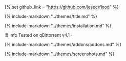 {% set github_link = "https://github.com/jesec/flood" %}

{% include-markdown "../themes/title.md" %}

{% include-markdown "../themes/installation.md" %}

!!! info
    Tested on qBittorrent v4.1+

{% include-markdown "../themes/addons/addons.md" %}

{% include-markdown "../themes/screenshots.md" %}